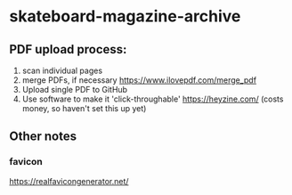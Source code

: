 # skateboard-magazine-archive

## PDF upload process: 
1. scan individual pages
2. merge PDFs, if necessary https://www.ilovepdf.com/merge_pdf
3. Upload single PDF to GitHub
4. Use software to make it 'click-throughable' https://heyzine.com/ (costs money, so haven't set this up yet)

## Other notes

### favicon
https://realfavicongenerator.net/
